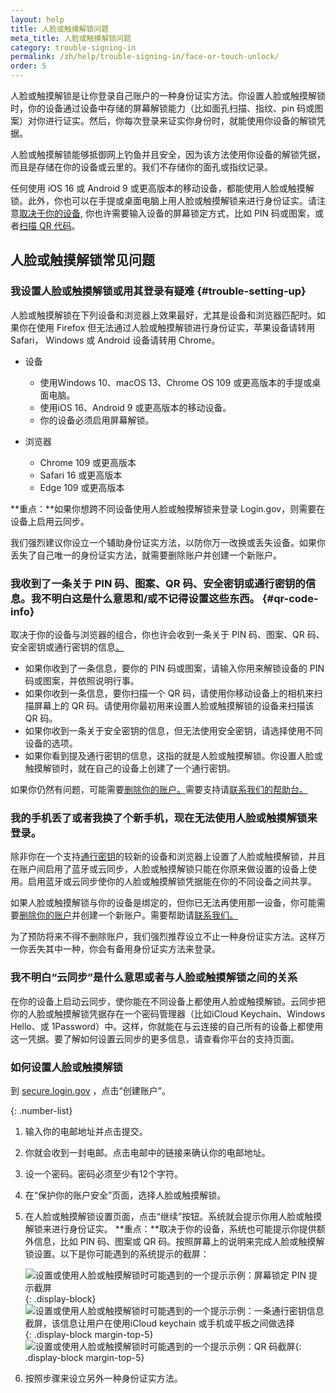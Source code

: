 ```yaml
---
layout: help
title: 人脸或触摸解锁问题
meta_title: 人脸或触摸解锁问题
category: trouble-signing-in
permalink: /zh/help/trouble-signing-in/face-or-touch-unlock/
order: 5
---
```


人脸或触摸解锁是让你登录自己账户的一种身份证实方法。你设置人脸或触摸解锁时，你的设备通过设备中存储的屏幕解锁能力（比如面孔扫描、指纹、pin 码或图案）对你进行证实。然后，你每次登录来证实你身份时，就能使用你设备的解锁凭据。

人脸或触摸解锁能够抵御网上钓鱼并且安全，因为该方法使用你设备的解锁凭据，而且是存储在你的设备或云里的。我们不存储你的面孔或指纹记录。

任何使用 iOS 16 或 Android 9 或更高版本的移动设备，都能使用人脸或触摸解锁。此外，你也可以在手提或桌面电脑上用人脸或触摸解锁来进行身份证实。请注意[取决于你的设备](#trouble-setting-up), 你也许需要输入设备的屏幕锁定方式，比如 PIN 码或图案，或者[扫描 QR 代码](#qr-code-info)。

## 人脸或触摸解锁常见问题

### 我设置人脸或触摸解锁或用其登录有疑难 {#trouble-setting-up}

人脸或触摸解锁在下列设备和浏览器上效果最好，尤其是设备和浏览器匹配时。如果你在使用 Firefox 但无法通过人脸或触摸解锁进行身份证实，苹果设备请转用 Safari， Windows 或 Android 设备请转用 Chrome。

* 设备  
  * 使用Windows 10、macOS 13、Chrome OS 109 或更高版本的手提或桌面电脑。
  * 使用iOS 16、Android 9 或更高版本的移动设备。
  * 你的设备必须启用屏幕解锁。

* 浏览器  
  * Chrome 109 或更高版本
  * Safari 16 或更高版本
  * Edge 109 或更高版本

**重点：**如果你想跨不同设备使用人脸或触摸解锁来登录 Login.gov，则需要在设备上启用云同步。

我们强烈建议你设立一个辅助身份证实方法，以防你万一改换或丢失设备。如果你丢失了自己唯一的身份证实方法，就需要删除账户并创建一个新账户。

### 我收到了一条关于 PIN 码、图案、QR 码、安全密钥或通行密钥的信息。我不明白这是什么意思和/或不记得设置这些东西。 {#qr-code-info}

取决于你的设备与浏览器的组合，你也许会收到一条关于 PIN 码、图案、QR 码、安全密钥或通行密钥的信息[。](#qr-code-info)

* 如果你收到了一条信息，要你的 PIN 码或图案，请输入你用来解锁设备的 PIN 码或图案，并依照说明行事。
* 如果你收到一条信息，要你扫描一个 QR 码，请使用你移动设备上的相机来扫描屏幕上的 QR 码。请使用你最初用来设置人脸或触摸解锁的设备来扫描该 QR 码。
* 如果你收到一条关于安全密钥的信息，但无法使用安全密钥，请选择使用不同设备的选项。
* 如果你看到提及通行密钥的信息，这指的就是人脸或触摸解锁。你设置人脸或触摸解锁时，就在自己的设备上创建了一个通行密钥。

如果你仍然有问题，可能需要[删除你的账户。](/en/help/manage-your-account/delete-your-account/)需要支持请[联系我们的帮助台。](/en/contact/)

### 我的手机丢了或者我换了个新手机，现在无法使用人脸或触摸解锁来登录。

除非你在一个支持[通行密钥](https://fidoalliance.org/passkeys/)的较新的设备和浏览器上设置了人脸或触摸解锁，并且在账户间启用了蓝牙或云同步，人脸或触摸解锁只能在你原来做设置的设备上使用。启用蓝牙或云同步使你的人脸或触摸解锁凭据能在你的不同设备之间共享。

如果人脸或触摸解锁与你的设备是绑定的，但你已无法再使用那一设备，你可能需要[删除你的账户](/en/help/manage-your-account/delete-your-account/)并创建一个新账户。需要帮助请[联系我们。](/en/contact/)

为了预防将来不得不删除账户，我们强烈推荐设立不止一种身份证实方法。这样万一你丢失其中一种，你会有备用身份证实方法来登录。

### 我不明白“云同步”是什么意思或者与人脸或触摸解锁之间的关系

在你的设备上启动云同步，使你能在不同设备上都使用人脸或触摸解锁。云同步把你的人脸或触摸解锁凭据存在一个密码管理器（比如iCloud Keychain、Windows Hello、或 1Password）中。这样，你就能在与云连接的自己所有的设备上都使用这一凭据。要了解如何设置云同步的更多信息，请查看你平台的支持页面。

### 如何设置人脸或触摸解锁

到 [secure.login.gov](https://secure.login.gov/) ，点击“创建账户”。

{: .number-list}
1. 输入你的电邮地址并点击提交。
2. 你就会收到一封电邮。点击电邮中的链接来确认你的电邮地址。
3. 设一个密码。密码必须至少有12个字符。
4. 在“保护你的账户安全”页面，选择人脸或触摸解锁。
5. 在人脸或触摸解锁设置页面，点击“继续”按钮。系统就会提示你用人脸或触摸解锁来进行身份证实。
    **重点：**取决于你的设备，系统也可能提示你提供额外信息，比如 PIN 码、图案或 QR 码。按照屏幕上的说明来完成人脸或触摸解锁设置。以下是你可能遇到的系统提示的截屏：
   
    ![设置或使用人脸或触摸解锁时可能遇到的一个提示示例：屏幕锁定 PIN 提示截屏](/assets/img/help/face-touch-unlock/android-screen-lock.png){: .display-block}
    ![设置或使用人脸或触摸解锁时可能遇到的一个提示示例：一条通行密钥信息截屏，该信息让用户在使用iCloud keychain 或手机或平板之间做选择](/assets/img/help/face-touch-unlock/iphone-screen-lock.png){: .display-block margin-top-5}
    ![设置或使用人脸或触摸解锁时可能遇到的一个提示示例：QR 码截屏](/assets/img/help/face-touch-unlock/passkey-screen-shot.png){: .display-block margin-top-5}
6. 按照步骤来设立另外一种身份证实方法。
